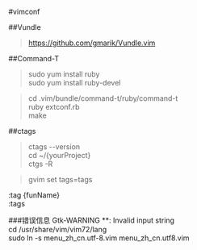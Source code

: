 #vimconf

##Vundle
>https://github.com/gmarik/Vundle.vim

##Command-T
>sudo yum install ruby  
>sudo yum install ruby-devel  

>cd .vim/bundle/command-t/ruby/command-t  
>ruby extconf.rb  
>make  
  
##ctags
>ctags --version  
>cd ~/{yourProject}  
>ctgs -R  

>gvim
>set tags=tags

:tag {funName}  
:tags  

###错误信息
Gtk-WARNING **: Invalid input string  
cd /usr/share/vim/vim72/lang  
sudo ln -s menu_zh_cn.utf-8.vim menu_zh_cn.utf8.vim  
 

